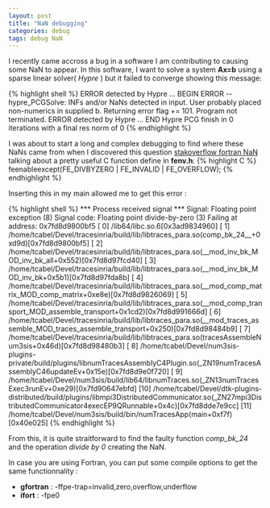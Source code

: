 ```yaml
---
layout: post
title: "NaN debugging"
categories: debug
tags: debug NaN
---
```

I recently came accross a bug in a software I am contributing to causing some NaN to appear. In this software, I want to solve a system **Ax=b** using a sparse linear solver( *Hypre* ) but it failed to converge showing this message:

{% highlight shell %}
ERROR detected by Hypre ...  BEGIN
ERROR -- hypre_PCGSolve: INFs and/or NaNs detected in input.
User probably placed non-numerics in supplied b.
Returning error flag += 101.  Program not terminated.
ERROR detected by Hypre ...  END
Hypre PCG finish in 0 iterations with a final res norm of 0
{% endhighlight %}

<!--more-->

I was about to start a long and complex debugging to find where these NaNs came from when I discovered this question [stakoverflow fortran NaN](http://stackoverflow.com/questions/5636580/force-gfortran-to-stop-program-at-first-nan) talking about a pretty useful C function define in **fenv.h**:
{% highlight C %} feenableexcept(FE_DIVBYZERO | FE_INVALID | FE_OVERFLOW); {% endhighlight %}  

Inserting this in my main allowed me to get this error :

{% highlight shell %}
 *** Process received signal ***
 Signal: Floating point exception (8)
 Signal code: Floating point divide-by-zero (3)
 Failing at address: 0x7fd8d9800bf5
 [ 0] /lib64/libc.so.6[0x3ad9834960]
 [ 1] /home/tcabel/Devel/tracesinria/build/lib/libtraces_para.so(comp_bk_24__+0xd9d)[0x7fd8d9800bf5]
 [ 2] /home/tcabel/Devel/tracesinria/build/lib/libtraces_para.so(__mod_inv_bk_MOD_inv_bk_all+0x552)[0x7fd8d97fcd40]
 [ 3] /home/tcabel/Devel/tracesinria/build/lib/libtraces_para.so(__mod_inv_bk_MOD_inv_bk+0x5b1)[0x7fd8d97fda8b]
 [ 4] /home/tcabel/Devel/tracesinria/build/lib/libtraces_para.so(__mod_comp_matrix_MOD_comp_matrix+0xe8e)[0x7fd8d9826069]
 [ 5] /home/tcabel/Devel/tracesinria/build/lib/libtraces_para.so(__mod_comp_transport_MOD_assemble_transport+0x1cd2)[0x7fd8d991666d]
 [ 6] /home/tcabel/Devel/tracesinria/build/lib/libtraces_para.so(__mod_traces_assemble_MOD_traces_assemble_transport+0x250)[0x7fd8d98484b9]
 [ 7] /home/tcabel/Devel/tracesinria/build/lib/libtraces_para.so(tracesAssembleNum3sis+0x46d)[0x7fd8d98480b3]
 [ 8] /home/tcabel/Devel/num3sis-plugins-private/build/plugins/libnumTracesAssemblyC4Plugin.so(_ZN19numTracesAssemblyC46updateEv+0x15e)[0x7fd8d9e0f720]
 [ 9] /home/tcabel/Devel/num3sis/build/lib64/libnumTraces.so(_ZN13numTracesExec3runEv+0xe29)[0x7fd90647ebfd]
 [10] /home/tcabel/Devel/dtk-plugins-distributed/build/plugins/libmpi3DistributedCommunicator.so(_ZN27mpi3DistributedCommunicator4execEP9QRunnable+0x4c)[0x7fd8dde7e9cc]
 [11] /home/tcabel/Devel/num3sis/build/bin/numTracesApp(main+0xf7f)[0x40e025]
{% endhighlight %}

From this, it is quite straitforward to find the faulty function *comp_bk_24* and the operation *divide by 0* creating the NaN. 

In case you are using Fortran, you can put some compile options to get the same functionnality : 

- **gfortran** : -ffpe-trap=invalid,zero,overflow,underflow
- **ifort**    :  -fpe0 

